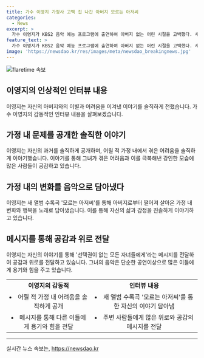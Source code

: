 ```yaml
---
title: 가수 이영지 가정사 고백 집 나간 아버지 모르는 아저씨
categories:
  - News
excerpt: >
  가수 이영지가 KBS2 음악 예능 프로그램에 출연하여 아버지 없는 어린 시절을 고백했다. 새 앨범 수록곡인 모르는 아저씨를 소개하며 가정 사정을 이야기했는데, 이로 인해 많은 이목을 끌고 있다. 어려운 가정환경을 이겨내며 성장한 이야기와 이를 바탕으로 한 새 앨범으로 감동을 전하고 있다. 또한, 무대를 통해 선택권이 없는 모든 자녀들에게 전하는 메시지로 관객들의 감정을 자극하고 있다.
feature_text: >
  가수 이영지가 KBS2 음악 예능 프로그램에 출연하여 아버지 없는 어린 시절을 고백했다. 새 앨범 수록곡인 모르는 아저씨를 소개하며 가정 사정을 이야기했는데, 이로 인해 많은 이목을 끌고 있다. 어려운 가정환경을 이겨내며 성장한 이야기와 이를 바탕으로 한 새 앨범으로 감동을 전하고 있다. 또한, 무대를 통해 선택권이 없는 모든 자녀들에게 전하는 메시지로 관객들의 감정을 자극하고 있다.
image: 'https://newsdao.kr/res/images/meta/newsdao_breakingnews.jpg'
---
```


<p><img src="https://newsdao.kr/res/images/meta/newsdao_breakingnews.jpg" alt="flaretime 속보" /></p>

<h2 data-ke-size="size26">이영지의 인상적인 인터뷰 내용</h2>

<p data-ke-size="size16">이영지는 자신의 아버지와의 이별과 어려움을 이겨낸 이야기를 솔직하게 전했습니다. 가수 이영지의 감동적인 인터뷰 내용을 살펴보겠습니다.</p>

<h2 data-ke-size="size24">가정 내 문제를 공개한 솔직한 이야기</h2>

<p data-ke-size="size16">이영지는 자신의 과거를 솔직하게 공개하며, 어릴 적 가정 내에서 겪은 어려움을 솔직하게 이야기했습니다. 이야기를 통해 그녀가 겪은 어려움과 이를 극복해낸 강인한 모습에 많은 사람들이 공감하고 있습니다.</p>

<h2 data-ke-size="size24">가정 내의 변화를 음악으로 담아냈다</h2>

<p data-ke-size="size16">이영지는 새 앨범 수록곡 '모르는 아저씨'를 통해 아버지로부터 떨어져 살아온 가정 내 변화와 행복을 노래로 담아냈습니다. 이를 통해 자신의 삶과 감정을 진솔하게 이야기하고 있습니다.</p>

<h2 data-ke-size="size24">메시지를 통해 공감과 위로 전달</h2>

<p data-ke-size="size16">이영지는 자신의 이야기를 통해 '선택권이 없는 모든 자녀들에게'라는 메시지를 전달하여 공감과 위로를 전달하고 있습니다. 그녀의 음악은 단순한 공연이상으로 많은 이들에게 용기와 힘을 주고 있습니다.</p>

<table>
  <tr>
    <td style="text-align: center; height: 17px;"><b>이영지의 감동적</b></td>
    <td style="text-align: center; height: 17px;"><b>인터뷰 내용</b></td>
  </tr>
  <tr>
    <td style="text-align: center;"><li>어릴 적 가정 내 어려움을 솔직하게 공개</li></td>
    <td style="text-align: center;"><li>새 앨범 수록곡 '모르는 아저씨'를 통한 자신의 이야기 담아냄</li></td>
  </tr>
  <tr>
    <td style="text-align: center;"><li>메시지를 통해 다른 이들에게 용기와 힘을 전달</li></td>
    <td style="text-align: center;"><li>주변 사람들에게 많은 위로와 공감의 메시지를 전달</li></td>
  </tr>
</table>

<hr>
실시간 뉴스 속보는, <a href="https://newsdao.kr" rel="dofollow">https://newsdao.kr</a>


